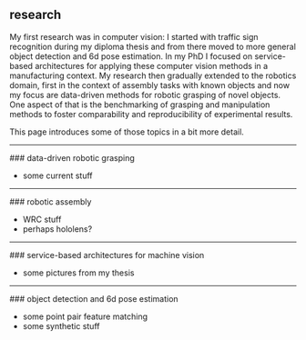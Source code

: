 ## research

My first research was in computer vision: I started with traffic sign recognition during my diploma thesis and from there moved to more general object detection and 6d pose estimation.
In my PhD I focused on service-based architectures for applying these computer vision methods in a manufacturing context.
My research then gradually extended to the robotics domain, first in the context of assembly tasks with known objects and now my focus are data-driven methods for robotic grasping of novel objects.
One aspect of that is the benchmarking of grasping and manipulation methods to foster comparability and reproducibility of experimental results.

<!-- future research?? -->

This page introduces some of those topics in a bit more detail.


<!-- only show pictures here, make them clickable to go to site with some more detail -->

<hr/>
### data-driven robotic grasping

- some current stuff


<hr/>
### robotic assembly

- WRC stuff
- perhaps hololens?


<hr/>
### service-based architectures for machine vision

- some pictures from my thesis


<hr/>
### object detection and 6d pose estimation

- some point pair feature matching
- some synthetic stuff


